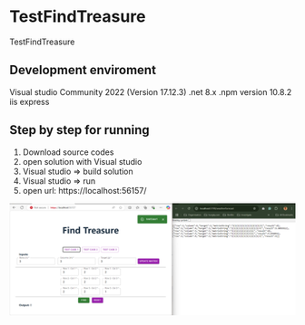 # TestFindTreasure
 TestFindTreasure

## Development enviroment
Visual studio Community 2022 (Version 17.12.3)
.net 8.x
.npm version 10.8.2
iis express

## Step by step for running
1. Download source codes
2. open solution with Visual studio
3. Visual studio => build solution
4. Visual studio => run
5. open url: https://localhost:56157/

![Screenshot](Screenshot.png?raw=true "Screenshot")